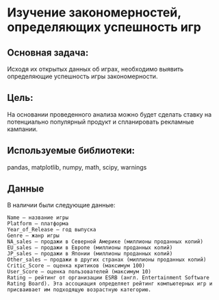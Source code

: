 # Изучение закономерностей, определяющих успешность игр

## Основная задача: 
Исходя их открытых данных об играх, необходимо выявить определяющие успешность игры закономерности.

## Цель:
На основании проведенного анализа можно будет сделать ставку на потенциально популярный продукт и спланировать рекламные кампании.

## Используемые библиотеки:
pandas, matplotlib, numpy, math, scipy, warnings

## Данные
В наличии были следующие данные:

    Name — название игры
    Platform — платформа
    Year_of_Release — год выпуска
    Genre — жанр игры
    NA_sales — продажи в Северной Америке (миллионы проданных копий)
    EU_sales — продажи в Европе (миллионы проданных копий)
    JP_sales — продажи в Японии (миллионы проданных копий)
    Other_sales — продажи в других странах (миллионы проданных копий)
    Critic_Score — оценка критиков (максимум 100)
    User_Score — оценка пользователей (максимум 10)
    Rating — рейтинг от организации ESRB (англ. Entertainment Software Rating Board). Эта ассоциация определяет рейтинг компьютерных игр и присваивает им подходящую возрастную категорию.
